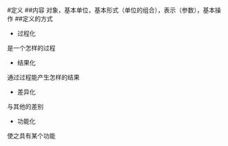 #定义
##内容
对象，基本单位，基本形式（单位的组合），表示（参数），基本操作
##定义的方式
* 过程化

是一个怎样的过程
* 结果化

通过过程能产生怎样的结果
* 差异化

与其他的差别
* 功能化

使之具有某个功能
